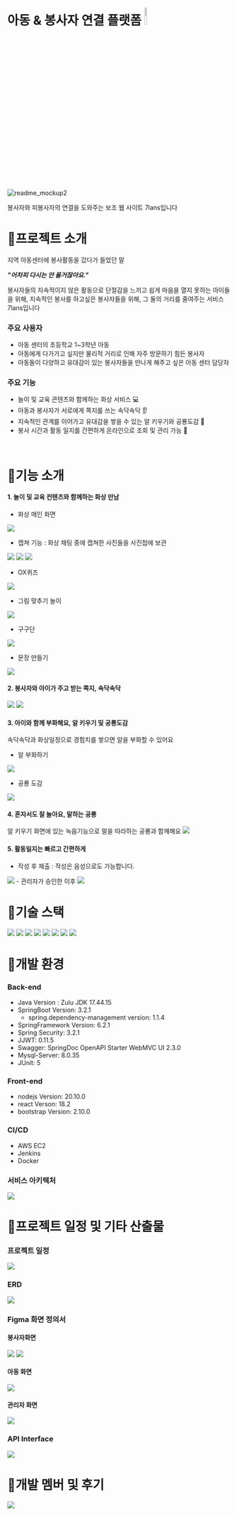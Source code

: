 # 아동 & 봉사자 연결 플랫폼 <img src="./readme_image/7lans_logo.png" width="10%"/>

![readme_mockup2](./readme_image/main.PNG)

봉사자와 피봉사자의 연결을 도와주는 보조 웹 사이트 7lans입니다


# 🐣프로젝트 소개

지역 아동센터에 봉사활동을 갔다가 들었던 말

***"어차피 다시는 안 올거잖아요."***

봉사자들의 지속적이지 않은 활동으로 단절감을 느끼고 쉽게  마음을 열지 못하는 아이들을 위해, 지속적인 봉사를 하고싶은 봉사자들을 위해, 그 둘의 거리를 줄여주는 서비스 7lans입니다

### 주요 사용자

- 아동 센터의 초등학교 1~3학년 아동
- 아동에게 다가가고 싶지만 물리적 거리로 인해 자주 방문하기 힘든 봉사자
- 아동들이 다양하고 유대감이 있는 봉사자들을 만나게 해주고 싶은 아동 센터 담당자

### 주요 기능

- 놀이 및 교육 콘텐츠와 함께하는 화상 서비스 💻
- 아동과 봉사자가 서로에게 쪽지를 쓰는 속닥속닥 👂
- 지속적인 관계를 이어가고 유대감을 쌓을 수 있는 알 키우기와 공룡도감 🥚
- 봉사 시간과 활동 일지를 간편하게 온라인으로 조회 및 관리 가능 📃

<br>

# 🐣기능 소개

#### 1. 놀이 및 교육 컨텐츠와 함께하는 화상 만남
 - 화상 메인 화면
<img src="./readme_image/big/meeting_main.GIF">

   
 - 캡쳐 기능 : 화상 채팅 중에 캡쳐한 사진들을 사진첩에 보관
<img src="./readme_image/big/capture.gif">
<img src="./readme_image/big/choice.GIF">
<img src="./readme_image/big/thumbnail.GIF">

 - OX퀴즈
 <img src="./readme_image/big/OX_quiz.GIF">


 - 그림 맞추기 놀이
<img src="./readme_image/big/card.GIF">


 - 구구단
<img src="./readme_image/big/nine.GIF">


 - 문장 만들기
<img src="./readme_image/big/word.GIF">

#### 2. 봉사자와 아이가 주고 받는 쪽지, 속닥속닥
<img src="./readme_image/big/whisper.GIF">
<img src="./readme_image/big/whisper_2.gif">

#### 3. 아이와 함께 부화해요, 알 키우기 및 공룡도감
속닥속닥과 화상일정으로 경험치를 쌓으면 알을 부화할 수 있어요


 - 알 부화하기
<img src="./readme_image/big/egg.gif">


 - 공룡 도감
<img src="./readme_image/big/dinosaur_book.GIF">

#### 4. 혼자서도 잘 놀아요, 말하는 공룡

알 키우기 화면에 있는 녹음기능으로 말을 따라하는 공룡과 함께해요
<img src="./readme_image/big/talking.GIF">


#### 5. 활동일지는 빠르고 간편하게
 - 작성 후 제출 : 작성은 음성으로도 가능합니다. 
<img src="./readme_image/big/stt_activity.GIF">
 - 관리자가 승인한 이후
 <img src="./readme_image/big/activity.gif">


<br>

# 🐣기술 스택

<img src="./readme_image/howler.png">
<img src="https://img.shields.io/badge/WebRTC-333333?style=for-the-badge&logo=WebRtc&logoColor=white">
<img src="https://img.shields.io/badge/React-61DAFB?style=for-the-badge&logo=React&logoColor=white">
<img src="https://img.shields.io/badge/React_Speech_Recognition-61DAFB?style=for-the-badge&logo=React&logoColor=white">
<img src="https://img.shields.io/badge/SpringBoot-6DB33F?style=for-the-badge&logo=springBoot&logoColor=white">
<img src="https://img.shields.io/badge/SpringSecurity-6DB33F?style=for-the-badge&logo=springSecurity&logoColor=white">
<img src="https://img.shields.io/badge/jenkins-D24939?style=for-the-badge&logo=jenkins&logoColor=white">
<img src="https://img.shields.io/badge/docker-2496ED?style=for-the-badge&logo=docker&logoColor=white">

<br>

# 🐣개발 환경

### **Back-end**
  - Java Version : Zulu JDK 17.44.15
  - SpringBoot Version: 3.2.1
      - spring.dependency-management version: 1.1.4
  - SpringFramework Version: 6.2.1
  - Spring Security: 3.2.1
  - JJWT: 0.11.5
  - Swagger: SpringDoc OpenAPI Starter WebMVC UI 2.3.0
  - Mysql-Server: 8.0.35
  - JUnit: 5

### **Front-end**
  - nodejs Version: 20.10.0
  - react Verson: 18.2
  - bootstrap Version: 2.10.0

### **CI/CD**
  - AWS EC2
  - Jenkins
  - Docker

### 서비스 아키텍처
<img src="./readme_image/output/service_architec.PNG">

<br>

# 🐣프로젝트 일정 및 기타 산출물
### 프로젝트 일정

<img src="./readme_image/output/wbs.PNG">

### ERD
<img src="readme_image/output/ERD.png">

### Figma 화면 정의서
#### 봉사자화면
<img src="./readme_image/figma/volunteer_1.PNG">
<img src="./readme_image/figma/volunteer_2.PNG">

#### 아동 화면
<img src="./readme_image/figma/child.PNG">

#### 관리자 화면
<img src="./readme_image/figma/manager.PNG">

### API Interface
<img src="./readme_image/output/api.PNG">

# 🐣개발 멤버 및 후기

<img src="./readme_image/member.PNG">
